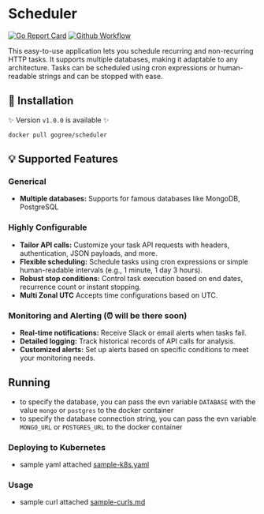 # Scheduler

[![Go Report Card](https://goreportcard.com/badge/github.com/maacarma/scheduler?v=1)](https://goreportcard.com/report/github.com/maacarma/scheduler) 
[![Github Workflow](https://github.com/maacarma/scheduler/actions/workflows/go.yaml/badge.svg)](https://github.com/maacarma/scheduler/actions/workflows/go.yaml/badge.svg)

This easy-to-use application lets you schedule recurring and non-recurring HTTP tasks. It supports multiple databases, making it adaptable to any architecture. Tasks can be scheduled using cron expressions or human-readable strings and can be stopped with ease.


## 🚀 Installation

✨ Version `v1.0.0` is available ✨

`docker pull gogree/scheduler`

## 💡 Supported Features

### Generical

* **Multiple databases:** Supports for famous databases like MongoDB, PostgreSQL 

### Highly Configurable

* **Tailor API calls:** Customize your task API requests with headers, authentication, JSON payloads, and more.
* **Flexible scheduling:** Schedule tasks using cron expressions or simple human-readable intervals (e.g., 1 minute, 1 day 3 hours).
* **Robust stop conditions:** Control task execution based on end dates, recurrence count or instant stopping.
* **Multi Zonal UTC** Accepts time configurations based on UTC.

### Monitoring and Alerting (⏰ will be there soon)

* **Real-time notifications:** Receive Slack or email alerts when tasks fail.
* **Detailed logging:** Track historical records of API calls for analysis.
* **Customized alerts:** Set up alerts based on specific conditions to meet your monitoring needs.


## Running 

* to specify the database, you can pass the evn variable `DATABASE` with the value `mongo` or `postgres` to the docker container
* to specify the database connection string, you can pass the evn variable `MONGO_URL` or `POSTGRES_URL` to the docker container

### Deploying to Kubernetes
* sample yaml attached [sample-k8s.yaml](https://github.com/maacarma/scheduler/examples/sample-k8s-deployment.yaml.yaml)

### Usage
* sample curl attached [sample-curls.md](https://github.com/maacarma/scheduler/examples/sample-curls.md)

